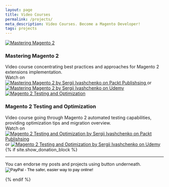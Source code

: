 ```yaml
---
layout: page
title: Video Courses
permalink: /projects/
meta_description: Video Courses. Become a Magento Developer!
tags: projects
---
```


<div class="project-container clearfix">
    <div class="project-thumb-block">
        <a href="//www.packtpub.com/web-development/mastering-magento-2-video">
            <img src="{{ site.url }}/images/mastering-magento-2.jpg" alt="Mastering Magento 2" class="project-thumb"/>
        </a>
    </div>
    <div class="project-description-block">
        <h3 class="project-name">Mastering Magento 2</h3>
        <div class="project-description">
            Video course concentrating best practices and approaches for Magento 2 extensions implementation.
        </div>
        <div class="project-link">Watch on <a href="//www.packtpub.com/application-development/mastering-magento-2-video" class="link-icon">
            <img src="{{ site.url }}/images/packt.svg" title="Mastering Magento 2 by Sergii Ivashchenko on Packt Publishsing"/>
            </a> or <a href="//www.udemy.com/mastering-magento-2-video" class="link-icon">
                <img src="{{ site.url }}/images/udemy.svg" title="Mastering Magento 2 by Sergii Ivashchenko on Udemy"/>
            </a>
        </div>
    </div>
</div>
<div class="project-container clearfix">
    <div class="project-thumb-block">
        <a href="//www.packtpub.com/application-development/magento-2-testing-and-optimization-video">
            <img src="{{ site.url }}/images/magento2-testing-and-optimization-video.jpg" alt="Magento 2 Testing and Optimization" class="project-thumb"/>
        </a>
    </div>
    <div class="project-description-block">
        <h3 class="project-name">Magento 2 Testing and Optimization</h3>
        <div class="project-description">
            Video course going through Magento 2 automated testing capabilities, providing optimization tips and migration overview.
        </div>
        <div class="project-link">Watch on <a href="//www.packtpub.com/application-development/magento-2-testing-and-optimization-video" class="link-icon">
            <img src="{{ site.url }}/images/packt.svg" title="Magento 2 Testing and Optimization by Sergii Ivashchenko on Packt Publishsing"/>
        </a> or <a href="//www.udemy.com/mastering-magento-2" class="link-icon">
            <img src="{{ site.url }}/images/udemy.svg" title="Magento 2 Testing and Optimization by Sergii Ivashchenko on Udemy"/>
        </a>
        </div>
    </div>
</div>
{% if site.show_donation_block %}
<hr/>
You can endorse my posts and projects using button underneath.
<form action="https://www.paypal.com/cgi-bin/webscr" method="post" target="_top">
<input type="hidden" name="cmd" value="_s-xclick">
<input type="hidden" name="hosted_button_id" value="22PRKX7R383WA">
<input type="image" src="https://www.paypalobjects.com/en_US/i/btn/btn_donate_LG.gif" border="0" name="submit" alt="PayPal - The safer, easier way to pay online!">
<img alt="" border="0" src="https://www.paypalobjects.com/en_US/i/scr/pixel.gif" width="1" height="1">
</form>
{% endif %}
